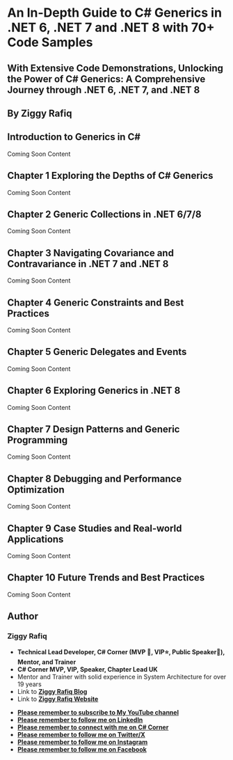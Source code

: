 # An In-Depth Guide to C# Generics in .NET 6, .NET 7 and .NET 8  with 70+ Code Samples 
## With Extensive Code Demonstrations, Unlocking the Power of C# Generics: A Comprehensive Journey through .NET 6, .NET 7, and .NET 8
## By Ziggy Rafiq

## Introduction to Generics in C#
Coming Soon Content

##  Chapter 1 Exploring the Depths of C# Generics
Coming Soon Content

##  Chapter 2 Generic Collections in .NET 6/7/8
Coming Soon Content

##  Chapter 3 Navigating Covariance and Contravariance in .NET 7 and .NET 8
Coming Soon Content

##  Chapter 4 Generic Constraints and Best Practices
Coming Soon Content

##  Chapter 5 Generic Delegates and Events
Coming Soon Content

##  Chapter 6 Exploring Generics in .NET 8 
Coming Soon Content

##  Chapter 7 Design Patterns and Generic Programming
Coming Soon Content

##  Chapter 8 Debugging and Performance Optimization
Coming Soon Content

##  Chapter 9 Case Studies and Real-world Applications
Coming Soon Content

##  Chapter 10 Future Trends and Best Practices
Coming Soon Content

## Author
### Ziggy Rafiq
- **Technical Lead Developer, C# Corner (MVP 🏅, VIP⭐️, Public Speaker🎤), Mentor, and Trainer**
- **C# Corner MVP, VIP, Speaker, Chapter Lead UK**
- Mentor and Trainer with solid experience in System Architecture for over 19 years
- Link to [**Ziggy Rafiq Blog**](https://blog.ziggyrafiq.com)
- Link to [**Ziggy Rafiq Website**](https://ziggyrafiq.com)
* [**Please remember to subscribe to My YouTube channel**](https://www.youtube.com/)
* [**Please remember to follow me on LinkedIn**](https://www.linkedin.com/in/ziggyrafiq/)
* [**Please remember to connect with me on C# Corner**](https://www.c-sharpcorner.com/members/ziggy-rafiq)
* [**Please remember to follow  me on Twitter/X**](https://twitter.com/ziggyrafiq)
* [**Please remember to follow  me on Instagram**](https://www.instagram.com/ziggyrafiq/)
* [**Please remember to follow  me on Facebook**](https://www.facebook.com/ziggyrafiq)
